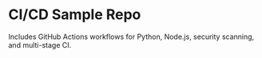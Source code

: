 # CI/CD Sample Repo

Includes GitHub Actions workflows for Python, Node.js, security scanning, and multi-stage CI.